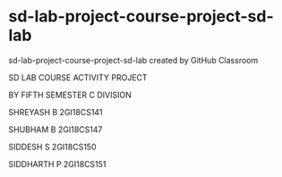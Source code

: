 # sd-lab-project-course-project-sd-lab
sd-lab-project-course-project-sd-lab created by GitHub Classroom


SD LAB COURSE ACTIVITY PROJECT

BY FIFTH SEMESTER C DIVISION

SHREYASH B 2GI18CS141

SHUBHAM B 2GI18CS147

SIDDESH S 2GI18CS150

SIDDHARTH P 2GI18CS151
